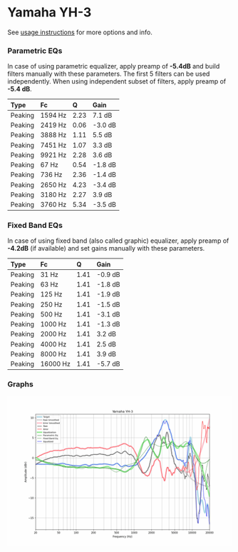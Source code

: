 # Yamaha YH-3
See [usage instructions](https://github.com/jaakkopasanen/AutoEq#usage) for more options and info.

### Parametric EQs
In case of using parametric equalizer, apply preamp of **-5.4dB** and build filters manually
with these parameters. The first 5 filters can be used independently.
When using independent subset of filters, apply preamp of **-5.4 dB**.

| Type    | Fc      |    Q | Gain    |
|:--------|:--------|:-----|:--------|
| Peaking | 1594 Hz | 2.23 | 7.1 dB  |
| Peaking | 2419 Hz | 0.06 | -3.0 dB |
| Peaking | 3888 Hz | 1.11 | 5.5 dB  |
| Peaking | 7451 Hz | 1.07 | 3.3 dB  |
| Peaking | 9921 Hz | 2.28 | 3.6 dB  |
| Peaking | 67 Hz   | 0.54 | -1.8 dB |
| Peaking | 736 Hz  | 2.36 | -1.4 dB |
| Peaking | 2650 Hz | 4.23 | -3.4 dB |
| Peaking | 3180 Hz | 2.27 | 3.9 dB  |
| Peaking | 3760 Hz | 5.34 | -3.5 dB |

### Fixed Band EQs
In case of using fixed band (also called graphic) equalizer, apply preamp of **-4.2dB**
(if available) and set gains manually with these parameters.

| Type    | Fc       |    Q | Gain    |
|:--------|:---------|:-----|:--------|
| Peaking | 31 Hz    | 1.41 | -0.9 dB |
| Peaking | 63 Hz    | 1.41 | -1.8 dB |
| Peaking | 125 Hz   | 1.41 | -1.9 dB |
| Peaking | 250 Hz   | 1.41 | -1.5 dB |
| Peaking | 500 Hz   | 1.41 | -3.1 dB |
| Peaking | 1000 Hz  | 1.41 | -1.3 dB |
| Peaking | 2000 Hz  | 1.41 | 3.2 dB  |
| Peaking | 4000 Hz  | 1.41 | 2.5 dB  |
| Peaking | 8000 Hz  | 1.41 | 3.9 dB  |
| Peaking | 16000 Hz | 1.41 | -5.7 dB |

### Graphs
![](./Yamaha%20YH-3.png)